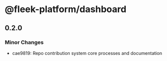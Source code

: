 # @fleek-platform/dashboard

## 0.2.0

### Minor Changes

- cae9819: Repo contribution system core processes and documentation
